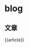 # blog

## 文章

{{article}}

<script>
window.onload = () => {
  var emoji = [
    "❆",
    "˶‾᷄ꈊ‾᷅˵",
    "꒰⑅•ᴗ•⑅꒱",
    "(•̤̀ᵕ•̤́๑)ᵒᵏᵎᵎᵎᵎ",
    "(ง ˙o˙)ว",
    "Ծ‸Ծ",
    "⚆_⚆",
    "(⑉꒦ິ^꒦ິ⑉)",
    "(๑◕ܫ￩๑)b",
    "(๛ᴛ ʏ ᴛ) =͟͟͞͞",
    "(;-_-)ᴇᴍᴍᴍ",
    "ฅ(๑ ̀ㅅ ́๑)ฅ",
    "ᴴᴱᴸᴸᴼ",
    "(๓˙ϖ˙๓)",
    "Σ( ⚆൧⚆)",
    "(๑> ₃ <)",
    "꒰๑• ̫•๑꒱ ♡",
    "(⁼̴̀д⁼̴́)",
    "ଘˊᵕˋଓ",
    "( מּ,_מּ)",
    "గ .̫ గ",
    "(๑´ㅂ`๑)",
    "三( ᐛ )",
    "ଲ",
    "ଇ",
    "ଉ",
    "କ",
    "'◡'",
    "•́.•̀",
    "･ᴗ･",
    "ฅ'ω'ฅ♪",
    "нёιιö",
    "◍'ㅅ'◍",
    "´͈ ᵕ `͈"
  ]
  var color = [
    "#993333",
    "#CC9966",
    "#003300",
    "#FF0033",
    "#333399",
    "#CCCC00",
    "#CC0033",
    "#000000",
    "#003399"
  ]

  document.addEventListener('click', e => {
    let text = document.createElement('div')
    let x = e.x
    let y = e.y
    let emj = emoji[Math.floor(Math.random() * emoji.length)]
    let c = color[Math.floor(Math.random() * color.length)]
    text.textContent = emj
    text.style.cssText = `
      position: fixed;
      pointer-events: none;
      z-index: 1000;
      transform: translate(-50%, -50%);
      color: ${c};
      top: ${y - 6}px;
      left: ${x}px;
      opacity: 1;
      transition: all 0.5s ease;
    `
    document.body.append(text)
    setTimeout(() => {
      text.style.cssText = `
        position: fixed;
        pointer-events: none;
        transform: translate(-50%, -50%);
        color: ${c};
        z-index: 1000;
        top: ${y - 56}px;
        left: ${x}px;
        opacity: 0;
        transition: all 0.5s ease;
      `
      setTimeout(() => {
        text.remove()
      }, 500)
    }, 200)
  })
}
</script>
